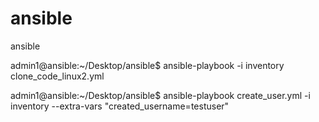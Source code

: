 # ansible
ansible



admin1@ansible:~/Desktop/ansible$ ansible-playbook -i inventory clone_code_linux2.yml 



admin1@ansible:~/Desktop/ansible$ ansible-playbook create_user.yml -i inventory --extra-vars "created_username=testuser"
